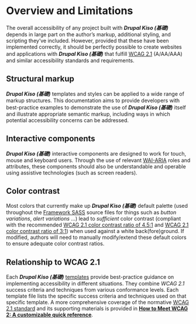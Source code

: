 
Overview and Limitations
==========

The overall accessibility of any project built with ***Drupal Kiso (基礎)*** depends in large part on the author’s markup, additional styling, and scripting they’ve included. However, provided that these have been implemented correctly, it should be perfectly possible to create websites and applications with ***Drupal Kiso (基礎)*** that fulfill [WCAG 2.1](https://www.w3.org/TR/WCAG21/) (A/AA/AAA) and similar accessibility standards and requirements.

## Structural markup

***Drupal Kiso (基礎)*** templates and styles can be applied to a wide range of markup structures. This documentation aims to provide developers with best-practice examples to demonstrate the use of ***Drupal Kiso (基礎)*** itself and illustrate appropriate semantic markup, including ways in which potential accessibility concerns can be addressed.

## Interactive components

***Drupal Kiso (基礎)*** interactive components are designed to work for touch, mouse and keyboard users. Through the use of relevant [WAI-ARIA](https://www.w3.org/WAI/intro/aria) roles and attributes, these components should also be understandable and operable using assistive technologies (such as screen readers).

## Color contrast

Most colors that currently make up ***Drupal Kiso (基礎)*** default palette (used throughout the [Framework SASS](https://github.com/smillart/Framework-SASS-Source-Files) source files for things such as *button variations*, *alert variations* ...) lead to *sufficient* color contrast (compliant with the recommended [WCAG 2.1 color contrast ratio of 4.5:1](https://www.w3.org/WAI/WCAG21/Techniques/general/G18) and [WCAG 2.1 color contrast ratio of 3:1](https://www.w3.org/WAI/WCAG21/Techniques/general/G145)) when used against a white back(fore)ground. If modified, authors will need to manually modify/extend these default colors to ensure adequate color contrast ratios.

## Relationship to WCAG 2.1

Each ***Drupal Kiso (基礎)*** [templates](https://github.com/openfed/kiso/tree/master/templates/) provide best-practice guidance on implementing accessibility in different situations. They combine *WCAG 2.1* success criteria and techniques from various conformance levels. Each template file lists the specific success criteria and techniques used on that specific template. A more comprehensive coverage of the normative [WCAG 2.1 standard](https://www.w3.org/TR/WCAG21/) and its supporting materials is provided in **[How to Meet WCAG 2: A customizable quick reference](https://www.w3.org/WAI/WCAG21/quickref/)**.